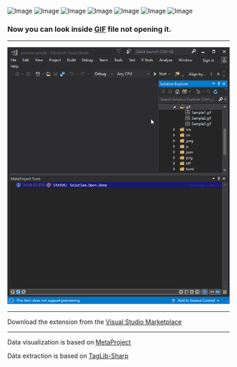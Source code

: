 ![Image](https://img.shields.io/github/license/viacheslav-lozinskyi/Preview-GIF)
![Image](https://img.shields.io/github/issues/viacheslav-lozinskyi/Preview-GIF)
![Image](https://img.shields.io/github/stars/viacheslav-lozinskyi/Preview-GIF)
![Image](https://img.shields.io/github/languages/code-size/viacheslav-lozinskyi/Preview-GIF)
![Image](https://img.shields.io/badge/VS-2019-blueviolet)
![Image](https://img.shields.io/badge/VS-2017-blueviolet)
![Image](https://img.shields.io/badge/VS-2015-blueviolet)

### Now you can look inside [GIF](https://en.wikipedia.org/wiki/GIF) file not opening it.
---

![Image](resource/video/Presentation1.gif)

---
Download the extension from the [Visual Studio Marketplace](https://marketplace.visualstudio.com/items?itemName=ViacheslavLozinskyi.Preview-GIF)

---
Data visualization is based on [MetaProject](https://marketplace.visualstudio.com/items?itemName=ViacheslavLozinskyi.MetaProject)

Data extraction is based on [TagLib-Sharp](https://github.com/mono/taglib-sharp)